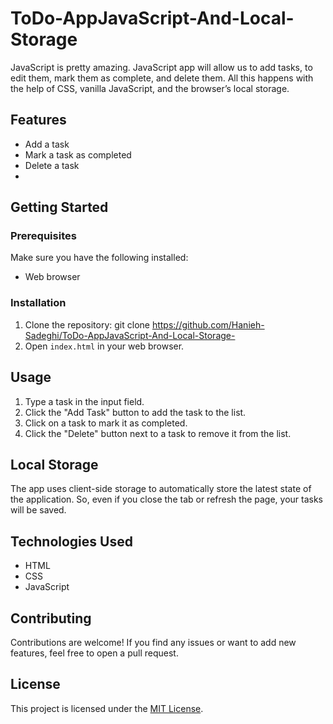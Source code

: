 # ToDo-AppJavaScript-And-Local-Storage

JavaScript is pretty amazing. JavaScript app will allow us to add tasks, to edit them, mark them as complete, and delete them. All this happens with the help of CSS, vanilla JavaScript, and the browser’s local storage.


## Features

- Add a task
- Mark a task as completed
- Delete a task
- 

## Getting Started

### Prerequisites

Make sure you have the following installed:

- Web browser

### Installation

1. Clone the repository:
git clone https://github.com/Hanieh-Sadeghi/ToDo-AppJavaScript-And-Local-Storage-
2. Open `index.html` in your web browser.

## Usage

1. Type a task in the input field.
2. Click the "Add Task" button to add the task to the list.
3. Click on a task to mark it as completed.
4. Click the "Delete" button next to a task to remove it from the list.

## Local Storage

The app uses client-side storage to automatically store the latest state of the application. So, even if you close the tab or refresh the page, your tasks will be saved.

## Technologies Used

- HTML
- CSS
- JavaScript

## Contributing

Contributions are welcome! If you find any issues or want to add new features, feel free to open a pull request.

## License

This project is licensed under the [MIT License](LICENSE).
